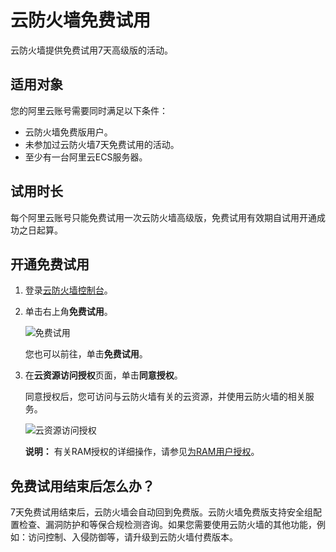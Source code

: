 # 云防火墙免费试用

云防火墙提供免费试用7天高级版的活动。

## 适用对象

您的阿里云账号需要同时满足以下条件：

-   云防火墙免费版用户。
-   未参加过云防火墙7天免费试用的活动。
-   至少有一台阿里云ECS服务器。

## 试用时长

每个阿里云账号只能免费试用一次云防火墙高级版，免费试用有效期自试用开通成功之日起算。

## 开通免费试用

1.  登录[云防火墙控制台](https://yundun.console.aliyun.com/?p=cfwnext)。
2.  单击右上角**免费试用**。

    ![免费试用](https://static-aliyun-doc.oss-accelerate.aliyuncs.com/assets/img/zh-CN/8426289951/p165332.png)

    您也可以前往，单击**免费试用**。

3.  在**云资源访问授权**页面，单击**同意授权**。

    同意授权后，您可访问与云防火墙有关的云资源，并使用云防火墙的相关服务。

    ![云资源访问授权](https://static-aliyun-doc.oss-accelerate.aliyuncs.com/assets/img/zh-CN/6528158951/p34575.png)

    **说明：** 有关RAM授权的详细操作，请参见[为RAM用户授权](/cn.zh-CN/用户管理/为RAM用户授权.md)。


## 免费试用结束后怎么办？

7天免费试用结束后，云防火墙会自动回到免费版。云防火墙免费版支持安全组配置检查、漏洞防护和等保合规检测咨询。如果您需要使用云防火墙的其他功能，例如：访问控制、入侵防御等，请升级到云防火墙付费版本。

